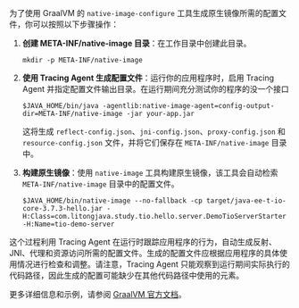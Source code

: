 为了使用 GraalVM 的 `native-image-configure` 工具生成原生镜像所需的配置文件，你可以按照以下步骤操作：

1. **创建 META-INF/native-image 目录**：在工作目录中创建此目录。
   ```shell
   mkdir -p META-INF/native-image
   ```

2. **使用 Tracing Agent 生成配置文件**：运行你的应用程序时，启用 Tracing Agent 并指定配置文件输出目录。在运行期间充分测试你的程序的没一个接口
   ```shell
   $JAVA_HOME/bin/java -agentlib:native-image-agent=config-output-dir=META-INF/native-image -jar your-app.jar
   ```
   这将生成 `reflect-config.json`、`jni-config.json`、`proxy-config.json` 和 `resource-config.json` 文件，并将它们保存在 `META-INF/native-image` 目录中。

3. **构建原生镜像**：使用 `native-image` 工具构建原生镜像，该工具会自动检索 `META-INF/native-image` 目录中的配置文件。
   ```shell
   $JAVA_HOME/bin/native-image --no-fallback -cp target/java-ee-t-io-core-3.7.3-hello.jar -H:Class=com.litongjava.study.tio.hello.server.DemoTioServerStarter -H:Name=tio-demo-server
   ```

这个过程利用 Tracing Agent 在运行时跟踪应用程序的行为，自动生成反射、JNI、代理和资源访问所需的配置文件。生成的配置文件应根据应用程序的具体使用情况进行检查和调整。请注意，Tracing Agent 只能观察到运行期间实际执行的代码路径，因此生成的配置可能缺少在其他代码路径中使用的元素。

更多详细信息和示例，请参阅 [GraalVM 官方文档](https://www.graalvm.org/latest/reference-manual/native-image/guides/configure-with-tracing-agent/)。